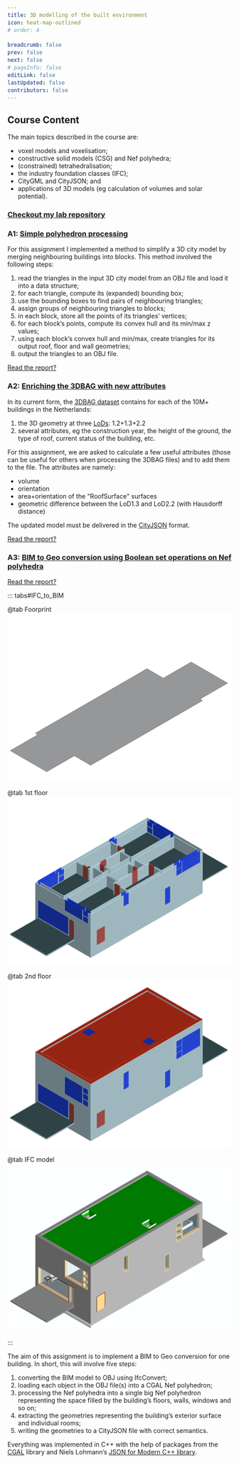 ```yaml
---
title: 3D modelling of the built environment
icon: heat-map-outlined
# order: 4

breadcrumb: false
prev: false
next: false
# pageInfo: false
editLink: false
lastUpdated: false
contributors: false
---
```


## Course Content
The main topics described in the course are:

- voxel models and voxelisation;
- constructive solid models (CSG) and Nef polyhedra;
- (constrained) tetrahedralisation;
- the industry foundation classes (IFC);
- CityGML and CityJSON; and
- applications of 3D models (eg calculation of volumes and solar potential).

### [Checkout my lab repository](https://github.com/MCHU-1999/geo-1004-assignments)
### A1: [Simple polyhedron processing](https://3d.bk.tudelft.nl/courses/geo1004/hw/1/)
For this assignment I implemented a method to simplify a 3D city model by merging neighbouring buildings into blocks. This method involved the following steps:

1. read the triangles in the input 3D city model from an OBJ file and load it into a data structure;
2. for each triangle, compute its (expanded) bounding box;
3. use the bounding boxes to find pairs of neighbouring triangles;
4. assign groups of neighbouring triangles to blocks;
5. in each block, store all the points of its triangles’ vertices;
6. for each block’s points, compute its convex hull and its min/max z values;
7. using each block’s convex hull and min/max, create triangles for its output roof, floor and wall geometries;
8. output the triangles to an OBJ file.

[Read the report?](https://github.com/MCHU-1999/geo-1004-assignments/blob/main/01/geo_1004_hw01.pdf)


### A2: [Enriching the 3DBAG with new attributes](https://3d.bk.tudelft.nl/courses/geo1004/hw/2/)
In its current form, the [3DBAG dataset](https://3dbag.nl/) contains for each of the 10M+ buildings in the Netherlands:

1. the 3D geometry at three [LoDs](https://3d.bk.tudelft.nl/lod/): 1.2+1.3+2.2
2. several attributes, eg the construction year, the height of the ground, the type of roof, current status of the building, etc.

For this assignment, we are asked to calculate a few useful attributes (those can be useful for others when processing the 3DBAG files) and to add them to the file. The attributes are namely:

- volume
- orientation
- area+orientation of the "RoofSurface" surfaces
- geometric difference between the LoD1.3 and LoD2.2 (with Hausdorff distance)

The updated model must be delivered in the [CityJSON](https://www.cityjson.org/) format.

[Read the report?](https://github.com/MCHU-1999/geo-1004-hw02/blob/main/report/report.pdf)

### A3: [BIM to Geo conversion using Boolean set operations on Nef polyhedra](https://3d.bk.tudelft.nl/courses/geo1004/hw/3/)

[Read the report?](https://github.com/MCHU-1999/geo-1004-hw03/blob/main/report/geo_1004_hw03.pdf)

::: tabs#IFC_to_BIM

@tab Foorprint
![Building footprint](/indoc_img/3D_modelling/Duplex_0.png "Building footprint")

@tab 1st floor
![First floor](/indoc_img/3D_modelling/Duplex_1.png "First floor")

@tab 2nd floor
![Second floor](/indoc_img/3D_modelling/Duplex_2.png "Second floor")

@tab IFC model
![IFC model](/indoc_img/3D_modelling/Duplex_ifc.png "IFC model")

:::

The aim of this assignment is to implement a BIM to Geo conversion for one building. In short, this will involve five steps:

1. converting the BIM model to OBJ using IfcConvert;
2. loading each object in the OBJ file(s) into a CGAL Nef polyhedron;
3. processing the Nef polyhedra into a single big Nef polyhedron representing the space filled by the building’s floors, walls, windows and so on;
4. extracting the geometries representing the building’s exterior surface and individual rooms;
5. writing the geometries to a CityJSON file with correct semantics.

Everything was implemented in C++ with the help of packages from the [CGAL](https://www.cgal.org/) library and Niels Lohmann’s [JSON for Modern C++ library](https://github.com/nlohmann/json).
